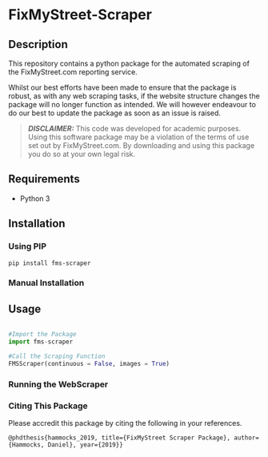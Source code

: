 # FixMyStreet-Scraper

## Description

This repository contains a python package for the automated scraping of the FixMyStreet.com reporting service.

Whilst our best efforts have been made to ensure that the package is robust, as with any web scraping tasks,  if the website structure changes the package will no longer function as intended. We will however endeavour to do our best to update the package as soon as an issue is raised. 

> **_DISCLAIMER:_** This code was developed for academic purposes. Using this software package may be a violation of the terms of use set out by FixMyStreet.com. By downloading and using this package you do so at your own legal risk.

## Requirements

- Python 3

## Installation

### Using PIP

``` pip install fms-scraper ```

### Manual Installation

## Usage

```python

#Import the Package
import fms-scraper

#Call the Scraping Function
FMSScraper(continuous = False, images = True)


```

### Running the WebScraper


### Citing This Package
Please accredit this package by citing the following in your references. 

```
@phdthesis{hammocks_2019, title={FixMyStreet Scraper Package}, author={Hammocks, Daniel}, year={2019}}
```
